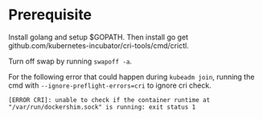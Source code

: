 # Prerequisite
Install golang and setup $GOPATH. Then install go get github.com/kubernetes-incubator/cri-tools/cmd/crictl.

Turn off swap by running `swapoff -a`.

For the following error that could happen during `kubeadm join`, running the cmd with `--ignore-preflight-errors=cri` to ignore cri check.
```
[ERROR CRI]: unable to check if the container runtime at "/var/run/dockershim.sock" is running: exit status 1
```
